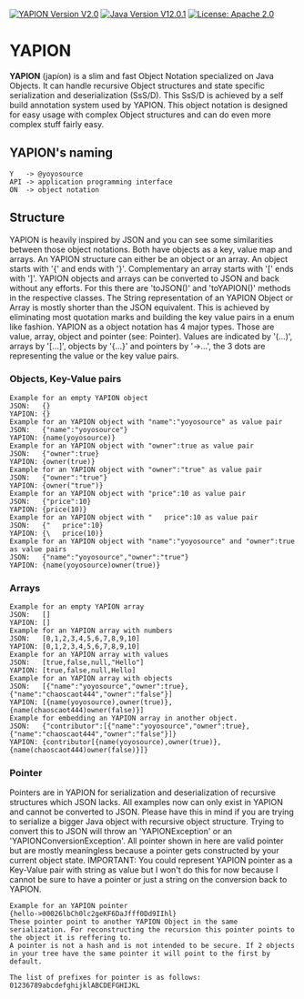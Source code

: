 [![YAPION Version V2.0](https://img.shields.io/badge/YAPION%20Version-2.0-red)](https://github.com/yoyosource/YAPI/tree/master/src/main/java/yapi/manager/yapion)
[![Java Version V12.0.1](https://img.shields.io/badge/Java%20Version-12.0.1-blue.svg)](https://github.com/yoyosource/YAPI/tree/master/src/main/java/yapi/manager/yapion)
[![License: Apache 2.0](https://img.shields.io/badge/license-Apache%202-blue)](http://www.apache.org/licenses/LICENSE-2.0)

# YAPION
**YAPION** (jap*i*on) is a slim and fast Object Notation specialized on Java Objects.
It can handle recursive Object structures and state specific serialization and deserialization (SsS/D).
This SsS/D is achieved by a self build annotation system used by YAPION. This object notation is designed for easy usage with complex Object structures and can do even more complex stuff fairly easy.   

## YAPION's naming
```
Y   -> @yoyosource   
API -> application programming interface
ON  -> object notation
```

## Structure
YAPION is heavily inspired by JSON and you can see some similarities between those object notations.
Both have objects as a key, value map and arrays. An YAPION structure can either be an object or an array. An object starts with '{' and ends with '}'. Complementary an array starts with '\[' ends with ']'.
YAPION objects and arrays can be converted to JSON and back without any efforts. For this there are 'toJSON()' and 'toYAPION()' methods in the respective classes.
The String representation of an YAPION Object or Array is mostly shorter than the JSON equivalent. This is achieved by eliminating most quotation marks and building the key value pairs in a enum like fashion.
YAPION as a object notation has 4 major types. Those are value, array, object and pointer (see: Pointer).
Values are indicated by '(...)', arrays by '\[...]', objects by '{...}' and pointers by '->...', the 3 dots are representing the value or the key value pairs.
### Objects, Key-Value pairs  
```
Example for an empty YAPION object
JSON:   {}
YAPION: {}
Example for an YAPION object with "name":"yoyosource" as value pair
JSON:   {"name":"yoyosource"}
YAPION: {name(yoyosource)}
Example for an YAPION object with "owner":true as value pair
JSON:   {"owner":true}
YAPION: {owner(true)}
Example for an YAPION object with "owner":"true" as value pair
JSON:   {"owner":"true"}
YAPION: {owner("true")}
Example for an YAPION object with "price":10 as value pair
JSON:   {"price":10}
YAPION: {price(10)}
Example for an YAPION object with "   price":10 as value pair
JSON:   {"   price":10}
YAPION: {\   price(10)}
Example for an YAPION object with "name":"yoyosource" and "owner":true as value pairs
JSON:   {"name":"yoyosource","owner":"true"}
YAPION: {name(yoyosource)owner(true)}
```
### Arrays
```
Example for an empty YAPION array
JSON:   []
YAPION: []
Example for an YAPION array with numbers
JSON:   [0,1,2,3,4,5,6,7,8,9,10]
YAPION: [0,1,2,3,4,5,6,7,8,9,10]
Example for an YAPION array with values
JSON:   [true,false,null,"Hello"]
YAPION: [true,false,null,Hello]
Example for an YAPION array with objects
JSON:   [{"name":"yoyosource","owner":true},{"name":"chaoscaot444","owner":"false"}]
YAPION: [{name(yoyosource),owner(true)},{name(chaoscaot444)owner(false)}]
Example for embedding an YAPION array in another object.
JSON:   {"contributor":[{"name":"yoyosource","owner":true},{"name":"chaoscaot444","owner":"false"}]}
YAPION: {contributor[{name(yoyosource),owner(true)},{name(chaoscaot444)owner(false)}]}
```
### Pointer
Pointers are in YAPION for serialization and deserialization of recursive structures which JSON lacks. All examples now can only exist in YAPION and cannot be converted to JSON.
Please have this in mind if you are trying to serialize a bigger Java object with recursive object structure. Trying to convert this to JSON will throw an 'YAPIONException' or an 'YAPIONConversionException'.
All pointer shown in here are valid pointer but are mostly meaningless because a pointer gets constructed by your current object state.
IMPORTANT: You could represent YAPION pointer as a Key-Value pair with string as value but I won't do this for now because I cannot be sure to have a pointer or just a string on the conversion back to YAPION.
```
Example for an YAPION pointer
{hello->00026lbCh0lc2geKF6DaJfff0Dd9IIhl}
These pointer point to another YAPION Object in the same serialization. For reconstructing the recursion this pointer points to the object it is reffering to.
A pointer is not a hash and is not intended to be secure. If 2 objects in your tree have the same pointer it will point to the first by default.

The list of prefixes for pointer is as follows:
01236789abcdefghijklABCDEFGHIJKL
```